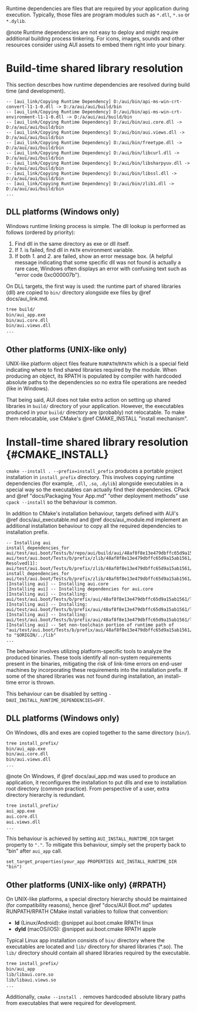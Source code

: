 Runtime dependencies are files that are required by your application during execution. Typically, those files are
program modules such as `*.dll`, `*.so` or `*.dylib`.

@note
Runtime dependencies are not easy to deploy and might require additional building process tinkering. For icons, images,
sounds and other resources consider using AUI assets to embed them right into your binary.

# Build-time shared library resolution

This section describes how runtime dependencies are resolved during build time (and development).

```
-- [aui_link/Copying Runtime Dependency] D:/aui/bin/api-ms-win-crt-convert-l1-1-0.dll -> D:/a/aui/aui/build/bin
-- [aui_link/Copying Runtime Dependency] D:/aui/bin/api-ms-win-crt-environment-l1-1-0.dll -> D:/a/aui/aui/build/bin
-- [aui_link/Copying Runtime Dependency] D:/aui/bin/aui.core.dll -> D:/a/aui/aui/build/bin
-- [aui_link/Copying Runtime Dependency] D:/aui/bin/aui.views.dll -> D:/a/aui/aui/build/bin
-- [aui_link/Copying Runtime Dependency] D:/aui/bin/freetype.dll -> D:/a/aui/aui/build/bin
-- [aui_link/Copying Runtime Dependency] D:/aui/bin/libcurl.dll -> D:/a/aui/aui/build/bin
-- [aui_link/Copying Runtime Dependency] D:/aui/bin/libsharpyuv.dll -> D:/a/aui/aui/build/bin
-- [aui_link/Copying Runtime Dependency] D:/aui/bin/libssl.dll -> D:/a/aui/aui/build/bin
-- [aui_link/Copying Runtime Dependency] D:/aui/bin/zlib1.dll -> D:/a/aui/aui/build/bin
...
```

## DLL platforms (Windows only)

Windows runtime linking process is simple. The dll lookup is performed as follows (ordered by priority):
1. Find dll in the same directory as exe or dll itself.
2. If _1._ is failed, find dll in `PATH` environment variable.
3. If both _1._ and _2._ are failed, show an error message box. (A helpful message indicating that some specific dll
   was not found is actually a rare case, Windows often displays an error with confusing text such as
   "error code 0xc000007b").

On DLL targets, the first way is used: the runtime part of shared libraries (dll) are copied to `bin/` directory
alongside exe files by @ref docs/aui_link.md.
```sh
tree build/
bin/aui_app.exe
bin/aui.core.dll
bin/aui.views.dll
...
```

## Other platforms (UNIX-like only)

UNIX-like platform object files feature `RUNPATH`/`RPATH` which is a special field indicating where to find shared
libraries required by the module. When producing an object, its RPATH is populated by compiler with hardcoded absolute
paths to the dependencies so no extra file operations are needed (like in Windows).

That being said, AUI does not take extra action on setting up shared libraries in `build/` directory of your
application. However, the executables produced in your `build/` directory are (probably) not relocatable. To make them
relocatable, use CMake's @ref CMAKE_INSTALL "install mechanism".

# Install-time shared library resolution {#CMAKE_INSTALL}

`cmake --install . --prefix=install_prefix` produces a portable project installation in `install_prefix` directory.
This involves copying runtime dependencies (for example, `.dll`, `.so`, `.dylib`) alongside executables in a special
way so the executables can actually find their dependencies. CPack and
@ref "docs/Packaging Your App.md" "other deployment methods" use `cpack --install` so the behaviour is common.

In addition to CMake's installation behaviour, targets defined with AUI's @ref docs/aui_executable.md and 
@ref docs/aui_module.md implement an additional installation behaviour to copy all the required dependencies to
installation prefix.

```
-- Installing aui
install_dependencies_for aui/test/aui.boot/Tests/b/repo/aui/build/aui/48af8f8e13e479dbffc65d9a15ab1561/lib/libaui.core.so 
aui/test/aui.boot/Tests/b/prefix/zlib/48af8f8e13e479dbffc65d9a15ab1561/lib/libz.so.1
Resolved[1]: aui/test/aui.boot/Tests/b/prefix/zlib/48af8f8e13e479dbffc65d9a15ab1561/lib/libz.so.1
install_dependencies_for aui/test/aui.boot/Tests/b/prefix/zlib/48af8f8e13e479dbffc65d9a15ab1561/lib/libz.so.1  
[Installing aui] -- Installing aui.core
[Installing aui] -- Installing dependencies for aui.core
[Installing aui] -- Installing: aui/test/aui.boot/Tests/b/prefix/aui/48af8f8e13e479dbffc65d9a15ab1561/lib/libz.so.1
[Installing aui] -- Installing: aui/test/aui.boot/Tests/b/prefix/aui/48af8f8e13e479dbffc65d9a15ab1561/lib/libz.so.1.2.11
[Installing aui] -- Installing: aui/test/aui.boot/Tests/b/prefix/aui/48af8f8e13e479dbffc65d9a15ab1561/lib/libaui.core.so
[Installing aui] -- Set non-toolchain portion of runtime path of "aui/test/aui.boot/Tests/b/prefix/aui/48af8f8e13e479dbffc65d9a15ab1561/lib/libaui.core.so" to "$ORIGIN/../lib"
...
```

The behavior involves utilizing platform-specific tools to analyze the produced binaries. These tools identify all
non-system requirements present in the binaries, mitigating the risk of link-time errors on end-user machines by
incorporating these requirements into the installation prefix. If some of the shared libraries was not found during
installation, an install-time error is thrown.

This behaviour can be disabled by setting `-DAUI_INSTALL_RUNTIME_DEPENDENCIES=OFF`.

## DLL platforms (Windows only)

On Windows, dlls and exes are copied together to the same directory (`bin/`).
```sh
tree install_prefix/
bin/aui_app.exe
bin/aui.core.dll
bin/aui.views.dll
...
```

@note
On Windows, if @ref docs/aui_app.md was used to produce an application, it reconfigures the installation to put dlls and exe
to installation root directory (common practice). From perspective of a user, extra directory hierarchy is redundant.
```sh
tree install_prefix/
aui_app.exe
aui.core.dll
aui.views.dll
...
```
This behaviour is achieved by setting `AUI_INSTALL_RUNTIME_DIR` target property to `"."`. To mitigate this behaviour,
simply set the property back to "bin" after `aui_app` call.
```
set_target_properties(your_app PROPERTIES AUI_INSTALL_RUNTIME_DIR "bin")
```

## Other platforms (UNIX-like only) {#RPATH}

On UNIX-like platforms, a special directory hierarchy should be maintained (for compatibility reasons), hence
@ref "docs/AUI Boot.md" updates RUNPATH/RPATH CMake install variables to follow that convention:

- **ld** (Linux/Android): @snippet aui.boot.cmake RPATH linux
- **dyld** (macOS/iOS): @snippet aui.boot.cmake RPATH apple

Typical Linux app installation consists of `bin/` directory where the executables are located and `lib/` directory
for shared libraries (*.so). The `lib/` directory should contain all shared libraries required by the executable.
```sh
tree install_prefix/
bin/aui_app
lib/libaui.core.so
lib/libaui.views.so
...
```

Additionally, `cmake --install .` removes hardcoded absolute library paths from executables that were required for
development.